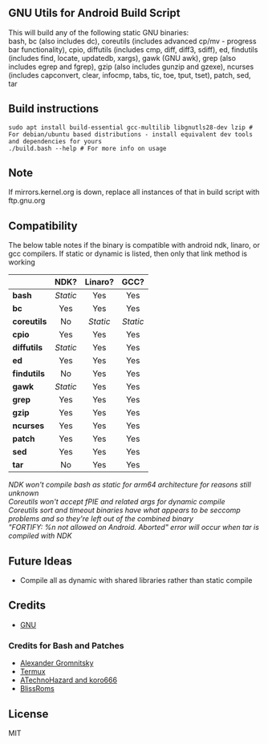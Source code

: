 ## GNU Utils for Android Build Script ##

This will build any of the following static GNU binaries:<br/>
bash, bc (also includes dc), coreutils (includes advanced cp/mv - progress bar functionality), cpio, diffutils (includes cmp, diff, diff3, sdiff), ed, findutils (includes find, locate, updatedb, xargs), gawk (GNU awk), grep (also includes egrep and fgrep), gzip (also includes gunzip and gzexe), ncurses (includes capconvert, clear, infocmp, tabs, tic, toe, tput, tset), patch, sed, tar

## Build instructions

```
sudo apt install build-essential gcc-multilib libgnutls28-dev lzip # For debian/ubuntu based distributions - install equivalent dev tools and dependencies for yours
./build.bash --help # For more info on usage
```

## Note

If mirrors.kernel.org is down, replace all instances of that in build script with ftp.gnu.org

## Compatibility

The below table notes if the binary is compatible with android ndk, linaro, or gcc compilers. If static or dynamic is listed, then only that link method is working

|           | NDK?    | Linaro? | GCC?   |
| --------- |:-------:|:-------:|:------:|
| **bash**      | *Static*  | Yes     | Yes    |
| **bc**        | Yes     | Yes     | Yes    |
| **coreutils** | No      | *Static*  | *Static* |
| **cpio**      | Yes     | Yes     | Yes    |
| **diffutils** | *Static*  | Yes     | Yes    |
| **ed**        | Yes     | Yes     | Yes    |
| **findutils** | No      | Yes     | Yes    |
| **gawk**      | *Static*  | Yes     | Yes    |
| **grep**      | Yes       | Yes     | Yes    |
| **gzip**      | Yes     | Yes     | Yes    |
| **ncurses**   | Yes     | Yes     | Yes    |
| **patch**     | Yes     | Yes     | Yes    |
| **sed**       | Yes     | Yes     | Yes    |
| **tar**       | No      | Yes     | Yes    |

*NDK won't compile bash as static for arm64 architecture for reasons still unknown*<br/>
*Coreutils won't accept fPIE and related args for dynamic compile*<br/>
*Coreutils sort and timeout binaries have what appears to be seccomp problems and so they're left out of the combined binary*<br/>
*"FORTIFY: %n not allowed on Android. Aborted" error will occur when tar is compiled with NDK*<br/>

## Future Ideas

* Compile all as dynamic with shared libraries rather than static compile

## Credits

* [GNU](https://www.gnu.org/software/)

### Credits for Bash and Patches

* [Alexander Gromnitsky](https://github.com/gromnitsky/bash-on-android)
* [Termux](https://github.com/termux/termux-packages/tree/master/packages/bash)
* [ATechnoHazard and koro666](https://github.com/ATechnoHazard/bash_patches)
* [BlissRoms](https://github.com/BlissRoms/platform_external_bash)

## License

  MIT
